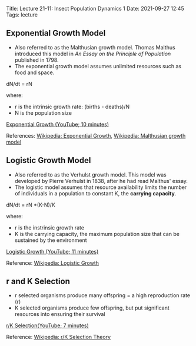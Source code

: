 Title: Lecture 21-11: Insect Population Dynamics 1
Date: 2021-09-27 12:45
Tags: lecture

## Exponential Growth Model

* Also referred to as the Malthusian growth model. Thomas Malthus introduced this model in *An Essay on the Principle of Population* published in 1798.
* The exponential growth model assumes unlimited resources such as food and space.

dN/dt = rN

where:

*  r is the intrinsic growth rate: (births - deaths)/N
*  N is the population size

[Exponential Growth (YouTube; 10 minutes)](https://www.youtube.com/watch?v=c6pcRR5Uy6w)

References: [Wikipedia: Exponential Growth](https://en.wikipedia.org/wiki/Exponential_growth),
[Wikipedia: Malthusian growth model](https://en.wikipedia.org/wiki/Malthusian_growth_model)

## Logistic Growth Model

* Also referred to as the Verhulst growth model. This model was developed by Pierre Verhulst in 1838, after he had read Malthus' essay.
* The logistic model assumes that resource availability limits the number of individuals in a population to constant K, the **carrying capacity**.

dN/dt = rN *(K-N)/K

where:

* r is the instrinsic growth rate
* K is the carrying capacity, the maximum population size that can be sustained by the environment

[Logistic Growth (YouTube; 11 minutes)](https://www.youtube.com/watch?v=rXlyYFXyfIM)

Reference: [Wikipedia: Logistic Growth]()

## r and K Selection

* r selected organisms produce many offspring = a high reproduction rate (r)
* K selected organisms produce few offspring, but put significant resources into ensuring their survival

[r/K Selection(YouTube; 7 minutes)](https://www.youtube.com/watch?v=Bu6ouKt9zhs)

Reference: [Wikipedia: r/K Selection Theory](https://en.wikipedia.org/wiki/R/K_selection_theory)
